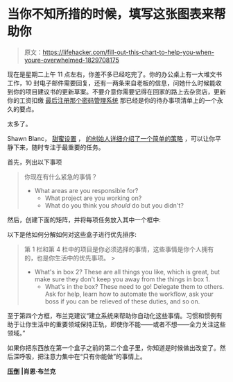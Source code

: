 # 当你不知所措的时候，填写这张图表来帮助你

> 原文：<https://lifehacker.com/fill-out-this-chart-to-help-you-when-youre-overwhelmed-1829708175>

现在是星期二上午 11 点左右，你差不多已经吃完了。你的办公桌上有一大堆文书工作，10 封电子邮件需要回复，还有一两条来自老板的信息，问她什么时候能收到你的项目建议书的更新草案。不要介意你需要记得在回家的路上去杂货店，更新你的工资扣缴 [最后注册那个密码管理系统](https://twocents.lifehacker.com/set-up-your-financial-accounts-like-youre-going-to-be-h-1829620384) 那已经是你的待办事项清单上的一个永久的要点。



太多了。

Shawn Blanc， [甜蜜设置](https://thesweetsetup.com/) ， [的创始人详细介绍了一个简单的策略](https://shawnblanc.net/2018/10/the-very-definition-of-overwhelm/) ，可以让你平静下来，随时专注于最重要的任务。

首先，列出以下事项

> 你现在有什么紧急的事情？
> *   What areas are you responsible for?
>     *   What project are you working on?
>     *   What do you think you *should* do but you didn't?

然后，创建下面的矩阵，并将每项任务放入其中一个框中:

以下是他如何分解如何对这些盒子进行优先排序:

> 第 1 栏和第 4 栏中的项目是你必须选择的事情，这些事情是你个人拥有的，也是你生活中的优先事项。 > 
> *   What's in box 2? These are all things you like, which is great, but make sure they don't keep you away from the things in box 1\.
>     *   What's in the box? These need to go! Delegate them to others. Ask for help, learn how to automate the workflow, ask your boss if you can be relieved of these duties, and so on.

至于第四个方框，布兰克建议“建立系统来帮助你自动化这些事情。习惯和惯例有助于让你生活中的重要领域保持正轨，即使你不能——或者不想——全力关注这些领域。”

如果你把东西放在第一个盒子之前的第二个盒子里，你知道是时候做出改变了。然后深呼吸，把注意力集中在“只有你能做”的事情上。

[**压倒**](https://shawnblanc.net/2018/10/the-very-definition-of-overwhelm/) **|肖恩·布兰克**